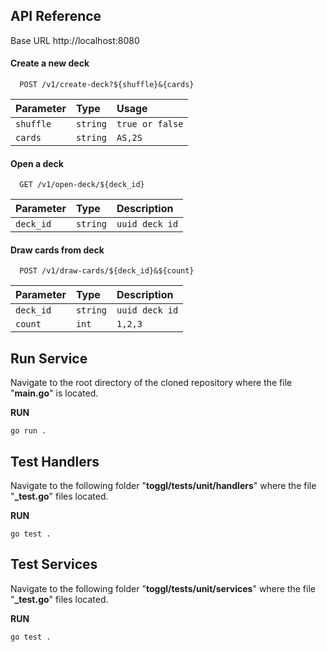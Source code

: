 ## API Reference
Base URL http://localhost:8080
#### Create a new deck

```http
  POST /v1/create-deck?${shuffle}&{cards}
```

| Parameter | Type     | Usage                |
| :-------- | :------- | :------------------------- |
| `shuffle` | `string` | `true or false` |
| `cards` | `string` | `AS,2S` |

#### Open a deck

```http
  GET /v1/open-deck/${deck_id}
```

| Parameter | Type     | Description                       |
| :-------- | :------- | :-------------------------------- |
| `deck_id`      | `string` | `uuid deck id` |

#### Draw cards from deck
```http
  POST /v1/draw-cards/${deck_id}&${count}
```

| Parameter | Type     | Description                       |
| :-------- | :------- | :-------------------------------- |
| `deck_id`      | `string` | `uuid deck id` |
  `count`      | `int` | `1,2,3` |



## Run Service

Navigate to the root directory of the cloned repository where the file "**main.go**" is located.

**RUN** 
    
    
    go run .


## Test Handlers

Navigate to the following folder "**toggl/tests/unit/handlers**" where the file "**_test.go**" files located.

**RUN** 
    
    
    go test .


## Test Services

Navigate to the following folder "**toggl/tests/unit/services**" where the file "**_test.go**" files located.

**RUN** 
    
    
    go test .